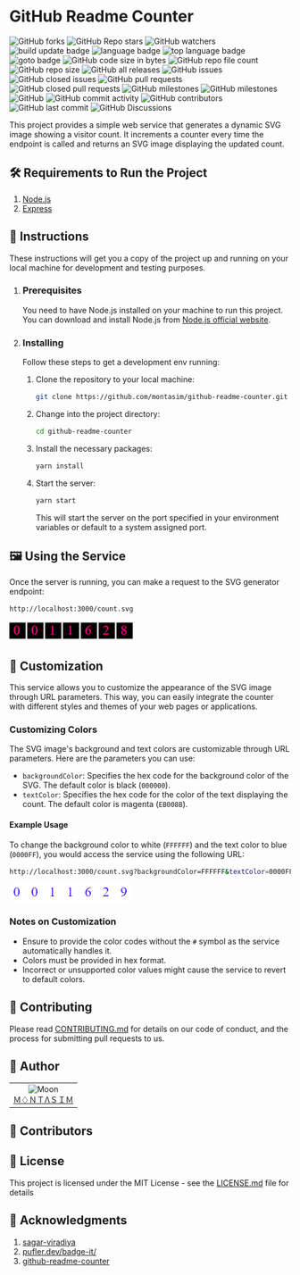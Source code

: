 # GitHub Readme Counter

<!-- repository summary badges start -->
<div>
    <img alt="GitHub forks" src="https://img.shields.io/github/forks/montasim/github-readme-counter?style=social">
    <img alt="GitHub Repo stars" src="https://img.shields.io/github/stars/montasim/github-readme-counter?style=social">
    <img alt="GitHub watchers" src="https://img.shields.io/github/watchers/montasim/github-readme-counter?style=social">
    <img alt="build update badge" src="https://img.shields.io/github/actions/workflow/github-readme-counter/montasim/montasim/update-readme.yml"/>
    <img alt="language badge" src="https://img.shields.io/github/languages/count/montasim/github-readme-counter"/>
    <img alt="top language badge" src="https://img.shields.io/github/languages/top/montasim/github-readme-counter">
    <img alt="goto badge" src="https://img.shields.io/github/search/montasim/github-readme-counter/goto">
    <img alt="GitHub code size in bytes" src="https://img.shields.io/github/languages/code-size/montasim/github-readme-counter">
    <img alt="GitHub repo file count" src="https://img.shields.io/github/directory-file-count/montasim/github-readme-counter">
    <img alt="GitHub repo size" src="https://img.shields.io/github/repo-size/montasim/github-readme-counter">
    <img alt="GitHub all releases" src="https://img.shields.io/github/downloads/montasim/github-readme-counter/total">
    <img alt="GitHub issues" src="https://img.shields.io/github/issues-raw/montasim/github-readme-counter">
    <img alt="GitHub closed issues" src="https://img.shields.io/github/issues-closed-raw/montasim/github-readme-counter">
    <img alt="GitHub pull requests" src="https://img.shields.io/github/issues-pr-raw/montasim/github-readme-counter">
    <img alt="GitHub closed pull requests" src="https://img.shields.io/github/issues-pr-closed-raw/montasim/github-readme-counter">
    <img alt="GitHub milestones" src="https://img.shields.io/github/milestones/open/montasim/github-readme-counter">
    <img alt="GitHub milestones" src="https://img.shields.io/github/milestones/closed/montasim/github-readme-counter">
    <img alt="GitHub" src="https://img.shields.io/github/license/montasim/github-readme-counter">
    <img alt="GitHub commit activity" src="https://img.shields.io/github/commit-activity/w/montasim/github-readme-counter">
    <img alt="GitHub contributors" src="https://img.shields.io/github/contributors/montasim/github-readme-counter">
    <img alt="GitHub last commit" src="https://img.shields.io/github/last-commit/montasim/github-readme-counter">
    <img alt="GitHub Discussions" src="https://img.shields.io/github/discussions/montasim/github-readme-counter">
</div>
<!-- repository summary badges end -->

This project provides a simple web service that generates a dynamic SVG image showing a visitor count. It increments a counter every time the endpoint is called and returns an SVG image displaying the updated count.

## 🛠️ Requirements to Run the Project

1. [Node.js](https://nodejs.org/en)
2. [Express](https://expressjs.com/)

## 🚀 Instructions

These instructions will get you a copy of the project up and running on your local machine for development and testing purposes.

1. ### Prerequisites

   You need to have Node.js installed on your machine to run this project. You can download and install Node.js from [Node.js official website](https://nodejs.org/).

2. ### Installing

   Follow these steps to get a development env running:

   1. Clone the repository to your local machine:
      ```bash
      git clone https://github.com/montasim/github-readme-counter.git
      ```

   2. Change into the project directory:
      ```bash
      cd github-readme-counter
      ```
   
   3. Install the necessary packages:

      ```bash
      yarn install
      ```
   
   4. Start the server:

      ```bash
      yarn start
      ```
   
      This will start the server on the port specified in your environment variables or default to a system assigned port.

## 🖼️ Using the Service

Once the server is running, you can make a request to the SVG generator endpoint:

   ```bash
   http://localhost:3000/count.svg
   ```

![Default Visitor Count](./default.png)

## 🎨 Customization

This service allows you to customize the appearance of the SVG image through URL parameters. This way, you can easily integrate the counter with different styles and themes of your web pages or applications.

### Customizing Colors

The SVG image's background and text colors are customizable through URL parameters. Here are the parameters you can use:

- `backgroundColor`: Specifies the hex code for the background color of the SVG. The default color is black (`000000`).
- `textColor`: Specifies the hex code for the color of the text displaying the count. The default color is magenta (`EB008B`).

#### Example Usage

To change the background color to white (`FFFFFF`) and the text color to blue (`0000FF`), you would access the service using the following URL:

```bash
http://localhost:3000/count.svg?backgroundColor=FFFFFF&textColor=0000FF
```

![Customized Visitor Count](./customized-example.png)

### Notes on Customization

- Ensure to provide the color codes without the `#` symbol as the service automatically handles it.
- Colors must be provided in hex format.
- Incorrect or unsupported color values might cause the service to revert to default colors.

## 🤝 Contributing

Please read [CONTRIBUTING.md](./CONTRIBUTING.md) for details on our code of conduct, and the process for submitting pull requests to us.

## 📖 Author

<table>
  <tr>
    <td  align=center>
        <img src="https://avatars.githubusercontent.com/u/95298623?v=4" width="100px" alt="Moon">
        <a href="https://github.com/montasim">
          <br>
            Ｍ♢ＮＴΛＳＩＭ
          </br>
        </a>
    </td>
  </tr>
</table>

## 👥 Contributors

## 📝 License

This project is licensed under the MIT License - see the [LICENSE.md](./LICENSE.md) file for details

## 🙏 Acknowledgments

1. [sagar-viradiya](https://github.com/sagar-viradiya/sagar-viradiya)
2. [pufler.dev/badge-it/](https://pufler.dev/badge-it/)
2. [github-readme-counter](https://github.com/iamskok/github-readme-counter)
